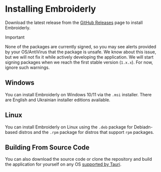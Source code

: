 # Installing Embroiderly

Download the latest release from the [GitHub Releases](https://github.com/embroidery-space/embroiderly/releases) page to install Embroiderly.

> [!IMPORTANT]
> None of the packages are currently signed, so you may see alerts provided by your OS/AntiVirus that the package is unsafe.
> We know about this issue, but we will not fix it while actively developing the application.
> We will start signing packages when we reach the first stable version (`1.x.x`).
> For now, ignore such warnings.

## Windows

You can install Embroiderly on Windows 10/11 via the `.msi` installer.
There are English and Ukrainian installer editions available.

## Linux

You can install Embroiderly on Linux using the `.deb` package for Debiadn-based distros and the `.rpm` package for distros that support `rpm` packages.

## Building From Source Code

You can also download the source code or clone the repository and build the application for yourself on any OS [supported by Tauri](https://tauri.app/start/prerequisites).
